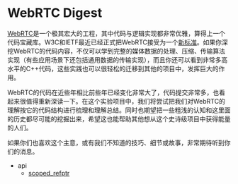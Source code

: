 # WebRTC Digest

[WebRTC](https://webrtc.org/)是一个极其宏大的工程，其中代码与逻辑实现都非常优雅，算得上一个代码宝藏库。W3C和IETF最近已经正式把WebRTC接受为一个[新标准](https://www.w3.org/TR/webrtc/)。如果你深挖WebRTC的代码内容，不仅可以学到完整的媒体数据的处理、压缩、传输算法实现（有些应用场景下还包括通用数据的传输实现），而且你还可以看到非常多高水平的C++代码，这些实践也可以很轻松的迁移到其他的项目中，发挥巨大的作用。

WebRTC的代码在近些年相比前些年已经变化非常大了，代码提交非常多，也看起来很值得重新深读一下。在这个实验项目中，我们将尝试把我们对WebRTC的理解按它的代码结构进行梳理和理解总结。同时也期望把一些粗浅的认知和这里面的历史都尽可能的挖掘出来，希望这也能帮助其他想从这个史诗级项目中获得能量的人们。

如果你们也喜欢这个主意，或有我们不知道的技巧、细节或故事，非常期待听到你们的消息。

  * api
    * [scoped_refptr](api/scoped_refptr/README.md)
